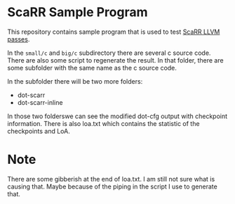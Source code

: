 # ScaRR Sample Program

This repository contains sample program that is used to test [ScaRR LLVM passes](https://github.com/lamida/llvm-project/pull/3/). 

In the `small/c` and `big/c` subdirectory there are several c source code. There are also some script to regenerate the result. 
In that folder, there are some subfolder with the same name as the c source code.

In the subfolder there will be two more folders:
* dot-scarr
* dot-scarr-inline

In those two folderswe can see the modified dot-cfg output with checkpoint information. There is also loa.txt which contains
the statistic of the checkpoints and LoA.

# Note
There are some gibberish at the end of loa.txt. I am still not sure what is causing that. Maybe because of the piping in the script I use to generate that.
